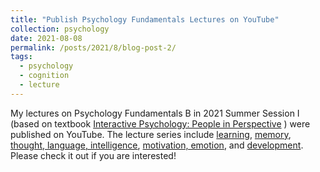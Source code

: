 ```yaml
---
title: "Publish Psychology Fundamentals Lectures on YouTube"
collection: psychology
date: 2021-08-08
permalink: /posts/2021/8/blog-post-2/
tags:
  - psychology
  - cognition
  - lecture
---
```


My lectures on Psychology Fundamentals B in 2021 Summer Session I (based on textbook [Interactive Psychology: People in Perspective](https://wwnorton.com/books/9780393428315) ) were published on YouTube. The lecture series include [learning](https://www.youtube.com/playlist?list=PL7_kCIa5IaUJdk5J_8YrUNPyHcfjUsSgf), [memory](https://www.youtube.com/playlist?list=PL7_kCIa5IaUJblZT8WQ2nc1Q7YF9fjFmr), [thought, language, intelligence](https://www.youtube.com/playlist?list=PL7_kCIa5IaUJiyQDzSNuuXo_yXYof-0vJ), [motivation, emotion](https://www.youtube.com/playlist?list=PL7_kCIa5IaUKAbofOI-nbmaMD4J6Xzy1E), and [development](https://www.youtube.com/playlist?list=PL7_kCIa5IaUJlOlICyo2OlnDyl6lVeL4r). Please check it out if you are interested!
